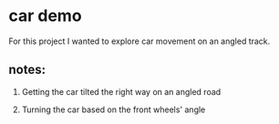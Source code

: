 # car demo    
    
For this project I wanted to explore car movement on an angled track.    
    
## notes:    
1. Getting the car tilted the right way on an angled road    
    
2. Turning the car based on the front wheels' angle